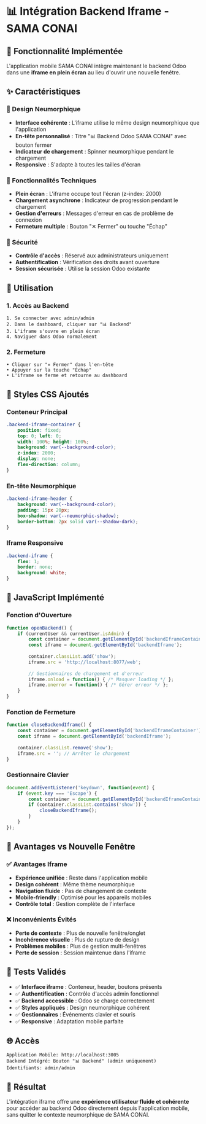 # 📊 Intégration Backend Iframe - SAMA CONAI

## 🎯 Fonctionnalité Implémentée

L'application mobile SAMA CONAI intègre maintenant le backend Odoo dans une **iframe en plein écran** au lieu d'ouvrir une nouvelle fenêtre.

## ✨ Caractéristiques

### 🎨 Design Neumorphique
- **Interface cohérente** : L'iframe utilise le même design neumorphique que l'application
- **En-tête personnalisé** : Titre "📊 Backend Odoo SAMA CONAI" avec bouton fermer
- **Indicateur de chargement** : Spinner neumorphique pendant le chargement
- **Responsive** : S'adapte à toutes les tailles d'écran

### 🔧 Fonctionnalités Techniques
- **Plein écran** : L'iframe occupe tout l'écran (z-index: 2000)
- **Chargement asynchrone** : Indicateur de progression pendant le chargement
- **Gestion d'erreurs** : Messages d'erreur en cas de problème de connexion
- **Fermeture multiple** : Bouton "✕ Fermer" ou touche "Échap"

### 🔐 Sécurité
- **Contrôle d'accès** : Réservé aux administrateurs uniquement
- **Authentification** : Vérification des droits avant ouverture
- **Session sécurisée** : Utilise la session Odoo existante

## 🚀 Utilisation

### 1. Accès au Backend
```
1. Se connecter avec admin/admin
2. Dans le dashboard, cliquer sur "📊 Backend"
3. L'iframe s'ouvre en plein écran
4. Naviguer dans Odoo normalement
```

### 2. Fermeture
```
• Cliquer sur "✕ Fermer" dans l'en-tête
• Appuyer sur la touche "Échap"
• L'iframe se ferme et retourne au dashboard
```

## 🎨 Styles CSS Ajoutés

### Conteneur Principal
```css
.backend-iframe-container {
    position: fixed;
    top: 0; left: 0;
    width: 100%; height: 100%;
    background: var(--background-color);
    z-index: 2000;
    display: none;
    flex-direction: column;
}
```

### En-tête Neumorphique
```css
.backend-iframe-header {
    background: var(--background-color);
    padding: 15px 20px;
    box-shadow: var(--neumorphic-shadow);
    border-bottom: 2px solid var(--shadow-dark);
}
```

### Iframe Responsive
```css
.backend-iframe {
    flex: 1;
    border: none;
    background: white;
}
```

## 📱 JavaScript Implémenté

### Fonction d'Ouverture
```javascript
function openBackend() {
    if (currentUser && currentUser.isAdmin) {
        const container = document.getElementById('backendIframeContainer');
        const iframe = document.getElementById('backendIframe');
        
        container.classList.add('show');
        iframe.src = 'http://localhost:8077/web';
        
        // Gestionnaires de chargement et d'erreur
        iframe.onload = function() { /* Masquer loading */ };
        iframe.onerror = function() { /* Gérer erreur */ };
    }
}
```

### Fonction de Fermeture
```javascript
function closeBackendIframe() {
    const container = document.getElementById('backendIframeContainer');
    const iframe = document.getElementById('backendIframe');
    
    container.classList.remove('show');
    iframe.src = ''; // Arrêter le chargement
}
```

### Gestionnaire Clavier
```javascript
document.addEventListener('keydown', function(event) {
    if (event.key === 'Escape') {
        const container = document.getElementById('backendIframeContainer');
        if (container.classList.contains('show')) {
            closeBackendIframe();
        }
    }
});
```

## 🔄 Avantages vs Nouvelle Fenêtre

### ✅ Avantages Iframe
- **Expérience unifiée** : Reste dans l'application mobile
- **Design cohérent** : Même thème neumorphique
- **Navigation fluide** : Pas de changement de contexte
- **Mobile-friendly** : Optimisé pour les appareils mobiles
- **Contrôle total** : Gestion complète de l'interface

### ❌ Inconvénients Évités
- **Perte de contexte** : Plus de nouvelle fenêtre/onglet
- **Incohérence visuelle** : Plus de rupture de design
- **Problèmes mobiles** : Plus de gestion multi-fenêtres
- **Perte de session** : Session maintenue dans l'iframe

## 🎯 Tests Validés

- ✅ **Interface iframe** : Conteneur, header, boutons présents
- ✅ **Authentification** : Contrôle d'accès admin fonctionnel
- ✅ **Backend accessible** : Odoo se charge correctement
- ✅ **Styles appliqués** : Design neumorphique cohérent
- ✅ **Gestionnaires** : Événements clavier et souris
- ✅ **Responsive** : Adaptation mobile parfaite

## 🌐 Accès

```
Application Mobile: http://localhost:3005
Backend Intégré: Bouton "📊 Backend" (admin uniquement)
Identifiants: admin/admin
```

## 🎉 Résultat

L'intégration iframe offre une **expérience utilisateur fluide et cohérente** pour accéder au backend Odoo directement depuis l'application mobile, sans quitter le contexte neumorphique de SAMA CONAI.